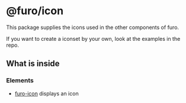 # @furo/icon

This package supplies the icons used in the other components of furo.

If you want to create a iconset by your own, look at the examples in the repo.

## What is inside

### Elements

- [furo-icon](https://components.furo.pro/?t=FuroIcon) displays an icon
